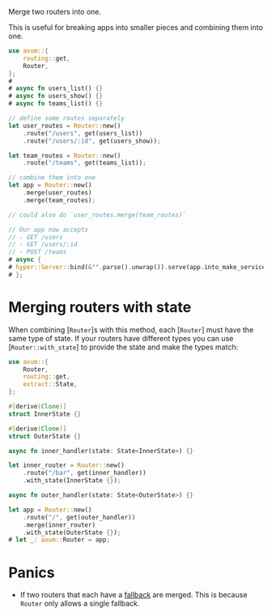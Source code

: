Merge two routers into one.

This is useful for breaking apps into smaller pieces and combining them
into one.

```rust
use axum::{
    routing::get,
    Router,
};
#
# async fn users_list() {}
# async fn users_show() {}
# async fn teams_list() {}

// define some routes separately
let user_routes = Router::new()
    .route("/users", get(users_list))
    .route("/users/:id", get(users_show));

let team_routes = Router::new()
    .route("/teams", get(teams_list));

// combine them into one
let app = Router::new()
    .merge(user_routes)
    .merge(team_routes);

// could also do `user_routes.merge(team_routes)`

// Our app now accepts
// - GET /users
// - GET /users/:id
// - POST /teams
# async {
# hyper::Server::bind(&"".parse().unwrap()).serve(app.into_make_service()).await.unwrap();
# };
```

# Merging routers with state

When combining [`Router`]s with this method, each [`Router`] must have the
same type of state. If your routers have different types you can use
[`Router::with_state`] to provide the state and make the types match:

```rust
use axum::{
    Router,
    routing::get,
    extract::State,
};

#[derive(Clone)]
struct InnerState {}

#[derive(Clone)]
struct OuterState {}

async fn inner_handler(state: State<InnerState>) {}

let inner_router = Router::new()
    .route("/bar", get(inner_handler))
    .with_state(InnerState {});

async fn outer_handler(state: State<OuterState>) {}

let app = Router::new()
    .route("/", get(outer_handler))
    .merge(inner_router)
    .with_state(OuterState {});
# let _: axum::Router = app;
```

# Panics

- If two routers that each have a [fallback](Router::fallback) are merged. This
  is because `Router` only allows a single fallback.

[combining-stateful-routers]: crate::extract::State#combining-stateful-routers
